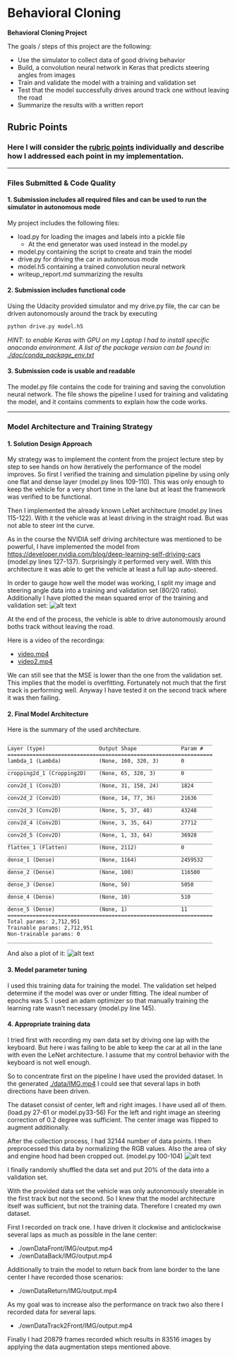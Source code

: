 # **Behavioral Cloning**

**Behavioral Cloning Project**

The goals / steps of this project are the following:
* Use the simulator to collect data of good driving behavior
* Build, a convolution neural network in Keras that predicts steering angles from images
* Train and validate the model with a training and validation set
* Test that the model successfully drives around track one without leaving the road
* Summarize the results with a written report


[//]: # (Image References)

[imageArch]: ./doc/model.png "Model Visualization"
[videoLap]: ./video.mp4 "FULL Lap Auto-Steer"
[imageLoss]: ./doc/loss.png "Loss"
[imageCrop]: ./doc/cropping.png "Crop sky and engine hood"

[image1]: ./examples/placeholder.png "Model Visualization"
[image2]: ./examples/placeholder.png "Grayscaling"
[image3]: ./examples/placeholder_small.png "Recovery Image"
[image4]: ./examples/placeholder_small.png "Recovery Image"
[image5]: ./examples/placeholder_small.png "Recovery Image"
[image6]: ./examples/placeholder_small.png "Normal Image"
[image7]: ./examples/placeholder_small.png "Flipped Image"

## Rubric Points
### Here I will consider the [rubric points](https://review.udacity.com/#!/rubrics/432/view) individually and describe how I addressed each point in my implementation.  

---
### Files Submitted & Code Quality

#### 1. Submission includes all required files and can be used to run the simulator in autonomous mode

My project includes the following files:
* load.py for loading the images and labels into a pickle file
  * At the end generator was used instead in the model.py
* model.py containing the script to create and train the model
* drive.py for driving the car in autonomous mode
* model.h5 containing a trained convolution neural network
* writeup_report.md summarizing the results

#### 2. Submission includes functional code
Using the Udacity provided simulator and my drive.py file, the car can be driven autonomously around the track by executing
```sh
python drive.py model.h5
```
*HINT: to enable Keras with GPU on my Laptop I had to install specific anaconda environment. A list of the package version can be found in: [./doc/conda_package_env.txt](conda_package_env.txt)*

#### 3. Submission code is usable and readable
The model.py file contains the code for training and saving the convolution neural network. The file shows the pipeline I used for training and validating the model, and it contains comments to explain how the code works.

---

### Model Architecture and Training Strategy
#### 1. Solution Design Approach

My strategy was to implement the content from the project lecture step by step to see hands on how iteratively the performance of the model improves. So first I verified the training and simulation pipeline by using only one flat and dense layer (model.py lines 109-110). This was only enough to keep the vehicle for a very short time in the lane but at least the framework was verified to be functional.

Then I implemented the already known LeNet architecture (model.py lines 115-122). With it the vehicle was at least driving in the straight road. But was not able to steer int the curve.

As in the course the NVIDIA self driving architecture was mentioned to be powerful, I have implemented the model from https://developer.nvidia.com/blog/deep-learning-self-driving-cars (model.py lines 127-137). Surprisingly it performed very well. With this architecture it was able to get the vehicle at least a full lap auto-steered.

In order to gauge how well the model was working, I split my image and steering angle data into a training and validation set (80/20 ratio). Additionally I have plotted the mean squared error of the training and validation set: ![alt text][imageLoss]

At the end of the process, the vehicle is able to drive autonomously around boths track without leaving the road.

Here is a video of the recordinga:
- [video.mp4](./video.mp4)
- [video2.mp4](./video2.mp4)

We can still see that the MSE is lower than the one from the validation set. This implies that the model is overfitting. Fortunately not much that the first track is performing well. Anyway I have tested it on the second track where it was then failing.
#### 2. Final Model Architecture

Here is the summary of the used architecture.

```
_________________________________________________________________
Layer (type)                 Output Shape              Param #
=================================================================
lambda_1 (Lambda)            (None, 160, 320, 3)       0
_________________________________________________________________
cropping2d_1 (Cropping2D)    (None, 65, 320, 3)        0
_________________________________________________________________
conv2d_1 (Conv2D)            (None, 31, 158, 24)       1824
_________________________________________________________________
conv2d_2 (Conv2D)            (None, 14, 77, 36)        21636
_________________________________________________________________
conv2d_3 (Conv2D)            (None, 5, 37, 48)         43248
_________________________________________________________________
conv2d_4 (Conv2D)            (None, 3, 35, 64)         27712
_________________________________________________________________
conv2d_5 (Conv2D)            (None, 1, 33, 64)         36928
_________________________________________________________________
flatten_1 (Flatten)          (None, 2112)              0
_________________________________________________________________
dense_1 (Dense)              (None, 1164)              2459532
_________________________________________________________________
dense_2 (Dense)              (None, 100)               116500
_________________________________________________________________
dense_3 (Dense)              (None, 50)                5050
_________________________________________________________________
dense_4 (Dense)              (None, 10)                510
_________________________________________________________________
dense_5 (Dense)              (None, 1)                 11
=================================================================
Total params: 2,712,951
Trainable params: 2,712,951
Non-trainable params: 0
_________________________________________________________________
```

And also a plot of it:
![alt text][imageArch]

#### 3. Model parameter tuning

I used this training data for training the model. The validation set helped determine if the model was over or under fitting. The ideal number of epochs was 5. I used an adam optimizer so that manually training the learning rate wasn't necessary (model.py line 145).
#### 4. Appropriate training data

I tried first with recording my own data set by driving one lap with the keyboard. But here i was failing to be able to keep the car at all in the lane with even the LeNet architecture. I assume that my control behavior with the keyboard is not well enough.

So to concentrate first on the pipeline I have used the provided dataset. In the generated [./data/IMG.mp4](./data/IMG.mp4) I could see that several laps in both directions have been driven.

The dataset consist of center, left and right images. I have used all of them. (load.py 27-61 or model.py33-56) For the left and right image an steering correction of 0.2 degree was sufficient. The center image was flipped to augment additionally.

After the collection process, I had 32144 number of data points. I then preprocessed this data by normalizing the RGB values. Also the area of sky and engine hood had been cropped out. (model.py 100-104) 
![alt text][imageCrop]

I finally randomly shuffled the data set and put 20% of the data into a validation set.


With the provided data set the vehicle was only autonomously steerable in the first track but not the second. So I knew that the model architecture itself was sufficient, but not the training data. Therefore I created my own dataset.

First I recorded on track one. I have driven it clockwise and anticlockwise several laps as much as possible in the lane center:
- ./ownDataFront/IMG/output.mp4
- ./ownDataBack/IMG/output.mp4

Additionally to train the model to return back from lane border to the lane center I have recorded those scenarios:
- ./ownDataReturn/IMG/output.mp4

As my goal was to increase also the performance on track two also there I recorded data for several laps.
- ./ownDataTrack2Front/IMG/output.mp4

Finally I had 20879 frames recorded which results in 83516 images by applying the data augmentation steps mentioned above.